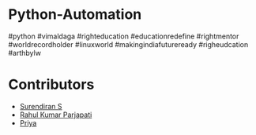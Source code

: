 # Python-Automation
#python #vimaldaga #righteducation #educationredefine #rightmentor #worldrecordholder #linuxworld #makingindiafutureready #righeudcation #arthbylw

# Contributors 
- [Surendiran S](https://github.com/SurendiranS)
- [Rahul Kumar Parjapati](https://github.com/Rahulkprajapati)
- [Priya](https://github.com/Priya8769)
